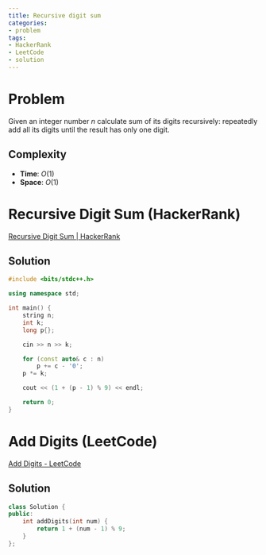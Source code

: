 ```yaml
---
title: Recursive digit sum
categories:
- problem
tags:
- HackerRank
- LeetCode
- solution
---
```

# Problem

Given an integer number $n$ calculate sum of its digits recursively:
repeatedly add all its digits until the result has only one digit.

## Complexity

- **Time**: $O(1)$
- **Space**: $O(1)$

# Recursive Digit Sum (HackerRank)

[Recursive Digit Sum | HackerRank](https://www.hackerrank.com/challenges/one-week-preparation-kit-recursive-digit-sum/problem "Recursive Digit Sum | HackerRank")

## Solution

```cpp
#include <bits/stdc++.h>

using namespace std;

int main() {
    string n;
    int k;
    long p{};

    cin >> n >> k;

    for (const auto& c : n)
        p += c - '0';
    p *= k;

    cout << (1 + (p - 1) % 9) << endl;

    return 0;
}
```

# Add Digits (LeetCode)

[Add Digits - LeetCode](https://leetcode.com/problems/add-digits/ "Add Digits - LeetCode")

## Solution

```cpp
class Solution {
public:
    int addDigits(int num) {
        return 1 + (num - 1) % 9;
    }
};
```
